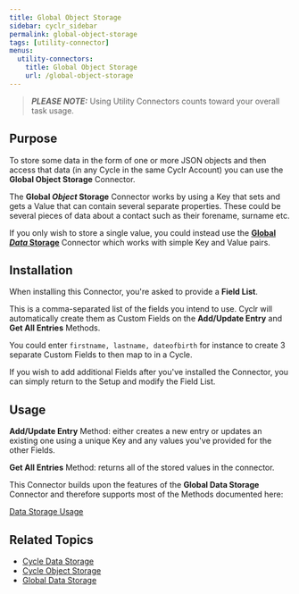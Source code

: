 ```yaml
---
title: Global Object Storage
sidebar: cyclr_sidebar
permalink: global-object-storage
tags: [utility-connector]
menus:
  utility-connectors:
    title: Global Object Storage
    url: /global-object-storage
---
```


> **_PLEASE NOTE:_** Using Utility Connectors counts toward your overall task usage.

## Purpose


To store some data in the form of one or more JSON objects and then access that data (in any Cycle in the same Cyclr Account) you can use the **Global Object Storage** Connector.

The **Global *Object* Storage** Connector works by using a Key that sets and gets a Value that can contain several separate properties.  These could be several pieces of data about a contact such as their forename, surname etc.

If you only wish to store a single value, you could instead use the **[Global *Data* Storage](./global-data-storage)** Connector which works with simple Key and Value pairs.

## Installation

When installing this Connector, you're asked to provide a **Field List**.

This is a comma-separated list of the fields you intend to use.  Cyclr will automatically create them as Custom Fields on the **Add/Update Entry** and **Get All Entries** Methods.

You could enter ```firstname, lastname, dateofbirth``` for instance to create 3 separate Custom Fields to then map to in a Cycle.

If you wish to add additional Fields after you've installed the Connector, you can simply return to the Setup and modify the Field List.

## Usage

**Add/Update Entry** Method: either creates a new entry or updates an existing one using a unique Key and any values you've provided for the other Fields.

**Get All Entries** Method: returns all of the stored values in the connector.

This Connector builds upon the features of the **Global Data Storage** Connector and therefore supports most of the Methods documented here:

[Data Storage Usage](./data-storage-usage)

## Related Topics

* [Cycle Data Storage](./cycle-data-storage)
* [Cycle Object Storage](./cycle-object-storage)
* [Global Data Storage](./global-data-storage)
